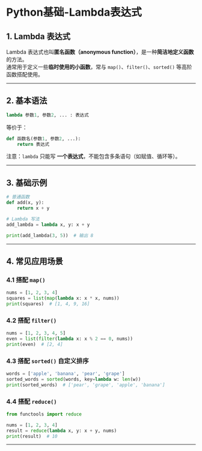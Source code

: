 # Python基础-Lambda表达式

## 1. Lambda 表达式

Lambda 表达式也叫**匿名函数（anonymous function）**，是一种**简洁地定义函数**的方法。  
通常用于定义一些**临时使用的小函数**，常与 `map()`、`filter()`、`sorted()` 等高阶函数搭配使用。

---

## 2. 基本语法

```python
lambda 参数1, 参数2, ... : 表达式
```

等价于：

```python
def 函数名(参数1, 参数2, ...):
    return 表达式
```

注意：`lambda` 只能写 **一个表达式**，不能包含多条语句（如赋值、循环等）。

---

## 3. 基础示例

```python
# 普通函数
def add(x, y):
    return x + y

# Lambda 写法
add_lambda = lambda x, y: x + y

print(add_lambda(3, 5))  # 输出 8
```

---

## 4. 常见应用场景

### 4.1 搭配 `map()`

```python
nums = [1, 2, 3, 4]
squares = list(map(lambda x: x * x, nums))
print(squares)  # [1, 4, 9, 16]
```

### 4.2 搭配 `filter()`

```python
nums = [1, 2, 3, 4, 5]
even = list(filter(lambda x: x % 2 == 0, nums))
print(even)  # [2, 4]
```

### 4.3 搭配 `sorted()` 自定义排序

```python
words = ['apple', 'banana', 'pear', 'grape']
sorted_words = sorted(words, key=lambda w: len(w))
print(sorted_words)  # ['pear', 'grape', 'apple', 'banana']
```

### 4.4 搭配 `reduce()`

```python
from functools import reduce

nums = [1, 2, 3, 4]
result = reduce(lambda x, y: x + y, nums)
print(result)  # 10
```

---


